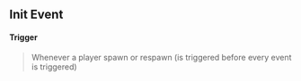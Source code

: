 ## Init Event


#### Trigger
> Whenever a player spawn or respawn (is triggered before every event is triggered)
<br>
<br>
